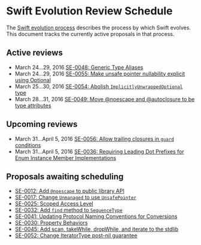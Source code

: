 # Swift Evolution Review Schedule

The [Swift evolution process][evolution-process] describes the process
by which Swift evolves. This document tracks the currently active
proposals in that process.

## Active reviews

* March 24...29, 2016 [SE-0048: Generic Type Aliases](proposals/0048-generic-typealias.md)
* March 24...29, 2016 [SE-0055: Make unsafe pointer nullability explicit using Optional](proposals/0055-optional-unsafe-pointers.md)
* March 25...30, 2016 [SE-0054: Abolish `ImplicitlyUnwrappedOptional` type](proposals/0054-abolish-iuo.md)
* March 28...31, 2016 [SE-0049: Move @noescape and @autoclosure to be type attributes](proposals/0049-noescape-autoclosure-type-attrs.md)

## Upcoming reviews

* March 31...April 5, 2016 [SE-0056: Allow trailing closures in `guard` conditions](proposals/0056-trailing-closures-in-guard.md)
* March 31...April 5, 2016 [SE-0036: Requiring Leading Dot Prefixes for Enum Instance Member Implementations](proposals/0036-enum-dot.md)

## Proposals awaiting scheduling

* [SE-0012: Add `@noescape` to public library API](proposals/0012-add-noescape-to-public-library-api.md)
* [SE-0017: Change `Unmanaged` to use `UnsafePointer`](proposals/0017-convert-unmanaged-to-use-unsafepointer.md)
* [SE-0025: Scoped Access Level](proposals/0025-scoped-access-level.md)
* [SE-0032: Add `find` method to `SequenceType`](proposals/0032-sequencetype-find.md)
* [SE-0041: Updating Protocol Naming Conventions for Conversions](proposals/0041-conversion-protocol-conventions.md)
* [SE-0030: Property Behaviors](proposals/0030-property-behavior-decls.md)
* [SE-0045: Add scan, takeWhile, dropWhile, and iterate to the stdlib](proposals/0045-scan-takewhile-dropwhile.md)
* [SE-0052: Change IteratorType post-nil guarantee](proposals/0052-iterator-post-nil-guarantee.md)

[evolution-process]: process.md  "The Swift evolution process"

